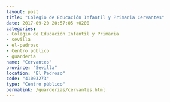 ```yaml
---
layout: post
title: "Colegio de Educación Infantil y Primaria Cervantes"
date: 2017-09-20 20:57:05 +0200
categories:
- Colegio de Educación Infantil y Primaria
- sevilla
- el-pedroso
- Centro público
- guarderia
name: "Cervantes"
province: "Sevilla"
location: "El Pedroso"
code: "41003273"
type: "Centro público"
permalink: /guarderias/cervantes.html
---
```

